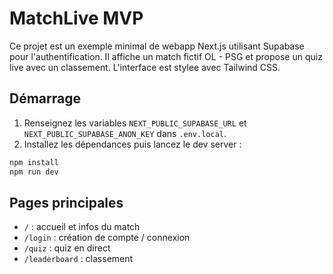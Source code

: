 # MatchLive MVP

Ce projet est un exemple minimal de webapp Next.js utilisant Supabase pour l'authentification. Il affiche un match fictif OL - PSG et propose un quiz live avec un classement.
L'interface est stylee avec Tailwind CSS.

## Démarrage

1. Renseignez les variables `NEXT_PUBLIC_SUPABASE_URL` et `NEXT_PUBLIC_SUPABASE_ANON_KEY` dans `.env.local`.
2. Installez les dépendances puis lancez le dev server :

```bash
npm install
npm run dev
```

## Pages principales

- `/` : accueil et infos du match
- `/login` : création de compte / connexion
- `/quiz` : quiz en direct
- `/leaderboard` : classement
